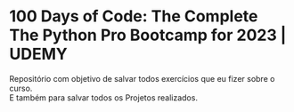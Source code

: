 # 100 Days of Code: The Complete The Python Pro Bootcamp for 2023 | UDEMY

Repositório com objetivo de salvar todos exercícios que eu fizer sobre o curso. <br>
E também para salvar todos os Projetos realizados.
